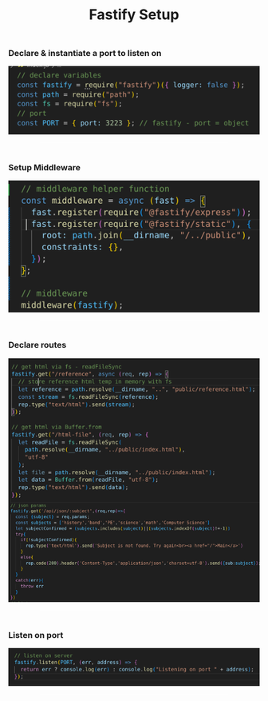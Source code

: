 <div style="text-align:center;width:100%;padding:.5rem 0">
<h1 >Fastify Setup</h1>
</div>
  <h3>Declare & instantiate a port to listen on</h3>
<div
  style="
    text-align: center;
    display: flex;
    flex-direction: column;
    align-items: start;
    justify-content: center;
  "
>
  <img src="./media/one.png" alt=""/>

  <hr style="width:75%;border:none;background:#fff; margin:1rem auto;"/>
</div>
<div
  style="
    text-align: center;
    display: flex;
    flex-direction: column;
    align-items: start;
    justify-content: center;
  "
>
  <h3>Setup Middleware</h3>
  <img src="./media/two.png" alt=""/>

  <hr style="width:75%;border:none;background:#fff; margin:1rem auto;"/>
</div>
<div
  style="
    text-align: center;
    display: flex;
    flex-direction: column;
    align-items: start;
    justify-content: center;
  "
>
  <h3>Declare routes</h3>
  <img src="./media/three.png" alt=""/>
  <img src="./media/five.png" alt=""/>

  <hr style="width:75%;border:none;background:#fff; margin:1rem auto;"/>
</div>
<div
  style="
    text-align: center;
    display: flex;
    flex-direction: column;
    align-items: start;
    justify-content: center;
  "
>
  <h3>Listen on port</h3>
  <img src="./media/four.png" alt=""/>

  <hr style="width:75%;border:none;background:#fff; margin:1rem auto;"/>
</div>
